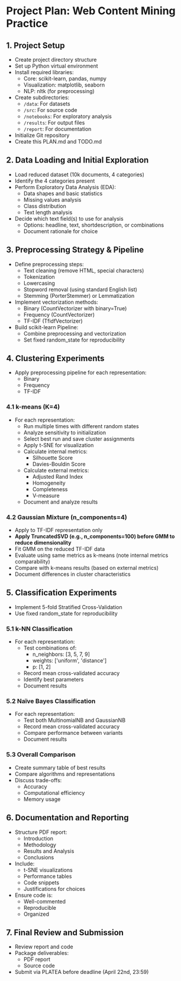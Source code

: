 # Project Plan: Web Content Mining Practice

## 1. Project Setup
- Create project directory structure
- Set up Python virtual environment
- Install required libraries:
  - Core: scikit-learn, pandas, numpy
  - Visualization: matplotlib, seaborn
  - NLP: nltk (for preprocessing)
- Create subdirectories:
  - `/data`: For datasets
  - `/src`: For source code
  - `/notebooks`: For exploratory analysis
  - `/results`: For output files
  - `/report`: For documentation
- Initialize Git repository
- Create this PLAN.md and TODO.md

## 2. Data Loading and Initial Exploration
- Load reduced dataset (10k documents, 4 categories)
- Identify the 4 categories present
- Perform Exploratory Data Analysis (EDA):
  - Data shapes and basic statistics
  - Missing values analysis
  - Class distribution
  - Text length analysis
- Decide which text field(s) to use for analysis
  - Options: headline, text, shortdescription, or combinations
  - Document rationale for choice

## 3. Preprocessing Strategy & Pipeline
- Define preprocessing steps:
  - Text cleaning (remove HTML, special characters)
  - Tokenization
  - Lowercasing
  - Stopword removal (using standard English list)
  - Stemming (PorterStemmer) or Lemmatization
- Implement vectorization methods:
  - Binary (CountVectorizer with binary=True)
  - Frequency (CountVectorizer)
  - TF-IDF (TfidfVectorizer)
- Build scikit-learn Pipeline:
  - Combine preprocessing and vectorization
  - Set fixed random_state for reproducibility

## 4. Clustering Experiments
- Apply preprocessing pipeline for each representation:
  - Binary
  - Frequency
  - TF-IDF

### 4.1 k-means (K=4)
- For each representation:
  - Run multiple times with different random states
  - Analyze sensitivity to initialization
  - Select best run and save cluster assignments
  - Apply t-SNE for visualization
  - Calculate internal metrics:
    - Silhouette Score
    - Davies-Bouldin Score
  - Calculate external metrics:
    - Adjusted Rand Index
    - Homogeneity
    - Completeness
    - V-measure
  - Document and analyze results

### 4.2 Gaussian Mixture (n_components=4)
- Apply to TF-IDF representation only
- **Apply TruncatedSVD (e.g., n_components=100) before GMM to reduce dimensionality**
- Fit GMM on the reduced TF-IDF data
- Evaluate using same metrics as k-means (note internal metrics comparability)
- Compare with k-means results (based on external metrics)
- Document differences in cluster characteristics

## 5. Classification Experiments
- Implement 5-fold Stratified Cross-Validation
- Use fixed random_state for reproducibility

### 5.1 k-NN Classification
- For each representation:
  - Test combinations of:
    - n_neighbors: [3, 5, 7, 9]
    - weights: ['uniform', 'distance']
    - p: [1, 2]
  - Record mean cross-validated accuracy
  - Identify best parameters
  - Document results

### 5.2 Naïve Bayes Classification
- For each representation:
  - Test both MultinomialNB and GaussianNB
  - Record mean cross-validated accuracy
  - Compare performance between variants
  - Document results

### 5.3 Overall Comparison
- Create summary table of best results
- Compare algorithms and representations
- Discuss trade-offs:
  - Accuracy
  - Computational efficiency
  - Memory usage

## 6. Documentation and Reporting
- Structure PDF report:
  - Introduction
  - Methodology
  - Results and Analysis
  - Conclusions
- Include:
  - t-SNE visualizations
  - Performance tables
  - Code snippets
  - Justifications for choices
- Ensure code is:
  - Well-commented
  - Reproducible
  - Organized

## 7. Final Review and Submission
- Review report and code
- Package deliverables:
  - PDF report
  - Source code
- Submit via PLATEA before deadline (April 22nd, 23:59) 